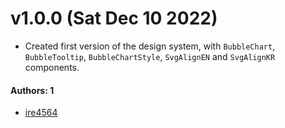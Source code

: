 # v1.0.0 (Sat Dec 10 2022)

- Created first version of the design system, with `BubbleChart`, `BubbleTooltip`, `BubbleChartStyle`, `SvgAlignEN` and `SvgAlignKR` components.

#### Authors: 1

- [ire4564](https://github.com/ire4564)

